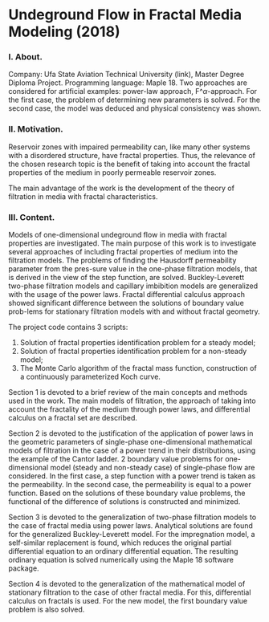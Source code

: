 # Undeground Flow in Fractal Media Modeling (2018)

### I. About. 
Company: Ufa State Aviation Technical University (link), Master Degree Diploma Project. Programming language: Maple 18. 
Two approaches are considered for artificial examples: power-law approach, F^$\alpha$-approach. For the first case, the problem of determining new parameters is solved. For the second case, the model was deduced and physical consistency was shown.





### II. Motivation.
Reservoir zones with impaired permeability can, like many other systems with a disordered structure, have fractal properties. Thus, the relevance of the chosen research topic is the benefit of taking into account the fractal properties of the medium in poorly permeable reservoir zones.

The main advantage of the work is the development of the theory of filtration in media with fractal characteristics.


### III. Content.

Models of one-dimensional undeground flow in media with fractal properties are investigated. The main purpose of this work is to investigate several approaches of including fractal properties of medium into the filtration models. 
The problems of finding the Hausdorff permeability parameter from the pres-sure value in the one-phase filtration models, that is derived in the view of the step function, are solved. Buckley-Leverett two-phase filtration models and capillary imbibition models are generalized with the usage of the power laws. Fractal differential calculus approach showed significant difference between the solutions of boundary value prob-lems for stationary filtration models with and without fractal geometry.

The project code contains 3 scripts:
1. Solution of fractal properties identification problem for a steady model;
2. Solution of fractal properties identification problem for a non-steady model;
3. The Monte Carlo algorithm of the fractal mass function, construction of a continuously parameterized Koch curve.


Section 1 is devoted to a brief review of the main concepts and methods used in the work. The main models of filtration, the approach of taking into account the fractality of the medium through power laws, and differential calculus on a fractal set are described.

Section 2 is devoted to the justification of the application of power laws in the geometric parameters of single-phase one-dimensional mathematical models of filtration in the case of a power trend in their distributions, using the example of the Cantor ladder. 2 boundary value problems for one-dimensional model (steady and non-steady case) of single-phase flow are considered. In the first case, a step function with a power trend is taken as the permeability. In the second case, the permeability is equal to a power function. Based on the solutions of these boundary value problems, the functional of the difference of solutions is constructed and minimized. 

Section 3 is devoted to the generalization of two-phase filtration models to the case of fractal media using power laws. Analytical solutions are found for the generalized Buckley-Leverett model. For the impregnation model, a self-similar replacement is found, which reduces the original partial differential equation to an ordinary differential equation. The resulting ordinary equation is solved numerically using the Maple 18 software package.

Section 4 is devoted to the generalization of the mathematical model of stationary filtration to the case of other fractal media. For this, differential calculus on fractals is used. For the new model, the first boundary value problem is also solved. 
